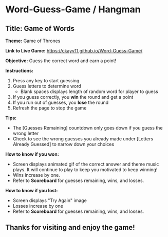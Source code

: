 # Word-Guess-Game / Hangman

## Title: Game of Words

**Theme:** Game of Thrones

**Link to Live Game:** https://ckayv11.github.io/Word-Guess-Game/

**Objective:** Guess the correct word and earn a point!

**Instructions:**
 1. Press any key to start guessing
 2. Guess letters to determine word 
    - Blank spaces displays length of random word for player to guess
 3. If you guess correctly, you **win** the round and get a point
 4. If you run out of guesses, you **lose** the round
 5. Refresh the page to stop the game
 
**Tips:**
* The [Guesses Remaining] countdown only goes down if you guess the wrong letter
* Check to see the wrong guesses you already made under [Letters Already Guessed] to narrow down your choices

**How to know if you won:**
* Screen displays animated gif of the correct answer and theme music plays. It will continue to play to keep you motivated to keep winning!
* Wins increase by one.
* Refer to **Scoreboard** for guesses remaining, wins, and losses.


**How to know if you lost:**
* Screen displays "Try Again" image
* Losses increase by one
* Refer to **Scoreboard** for guesses remaining, wins, and losses.

## Thanks for visiting and enjoy the game! ##
